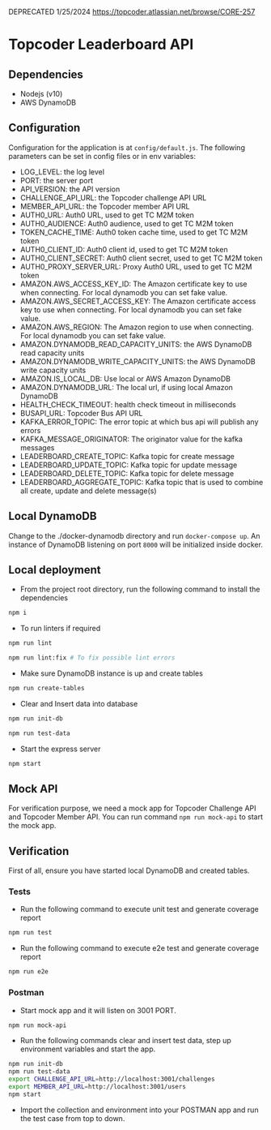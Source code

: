 DEPRECATED 1/25/2024 https://topcoder.atlassian.net/browse/CORE-257

# Topcoder Leaderboard API

## Dependencies

- Nodejs (v10)
- AWS DynamoDB

## Configuration

Configuration for the application is at `config/default.js`.
The following parameters can be set in config files or in env variables:

- LOG_LEVEL: the log level
- PORT: the server port
- API_VERSION: the API version
- CHALLENGE_API_URL: the Topcoder challenge API URL
- MEMBER_API_URL: the Topcoder member API URL
- AUTH0_URL: Auth0 URL, used to get TC M2M token
- AUTH0_AUDIENCE: Auth0 audience, used to get TC M2M token
- TOKEN_CACHE_TIME: Auth0 token cache time, used to get TC M2M token
- AUTH0_CLIENT_ID: Auth0 client id, used to get TC M2M token
- AUTH0_CLIENT_SECRET: Auth0 client secret, used to get TC M2M token
- AUTH0_PROXY_SERVER_URL: Proxy Auth0 URL, used to get TC M2M token
- AMAZON.AWS_ACCESS_KEY_ID: The Amazon certificate key to use when connecting. For local dynamodb you can set fake value.
- AMAZON.AWS_SECRET_ACCESS_KEY: The Amazon certificate access key to use when connecting. For local dynamodb you can set fake value.
- AMAZON.AWS_REGION: The Amazon region to use when connecting. For local dynamodb you can set fake value.
- AMAZON.DYNAMODB_READ_CAPACITY_UNITS: the AWS DynamoDB read capacity units
- AMAZON.DYNAMODB_WRITE_CAPACITY_UNITS: the AWS DynamoDB write capacity units
- AMAZON.IS_LOCAL_DB: Use local or AWS Amazon DynamoDB
- AMAZON.DYNAMODB_URL: The local url, if using local Amazon DynamoDB
- HEALTH_CHECK_TIMEOUT: health check timeout in milliseconds
- BUSAPI_URL: Topcoder Bus API URL
- KAFKA_ERROR_TOPIC: The error topic at which bus api will publish any errors
- KAFKA_MESSAGE_ORIGINATOR: The originator value for the kafka messages
- LEADERBOARD_CREATE_TOPIC: Kafka topic for create message
- LEADERBOARD_UPDATE_TOPIC: Kafka topic for update message
- LEADERBOARD_DELETE_TOPIC: Kafka topic for delete message
- LEADERBOARD_AGGREGATE_TOPIC: Kafka topic that is used to combine all create, update and delete message(s)

## Local DynamoDB
Change to the ./docker-dynamodb directory and run `docker-compose up`.
An instance of DynamoDB listening on port `8000` will be initialized inside docker.

## Local deployment

- From the project root directory, run the following command to install the dependencies

```bash
npm i
```

- To run linters if required

```bash
npm run lint

npm run lint:fix # To fix possible lint errors
```

- Make sure DynamoDB instance is up and create tables

```bash
npm run create-tables
```

- Clear and Insert data into database

```bash
npm run init-db

npm run test-data
```

- Start the express server

```bash
npm start
```

## Mock API

For verification purpose, we need a mock app for Topcoder Challenge API and Topcoder Member API. You can run command `npm run mock-api` to start the mock app.

## Verification
First of all, ensure you have started local DynamoDB and created tables.

### Tests

- Run the following command to execute unit test and generate coverage report

```bash
npm run test
```

- Run the following command to execute e2e test and generate coverage report

```bash
npm run e2e
```

### Postman

- Start mock app and it will listen on 3001 PORT.

```bash
npm run mock-api
```

- Run the following commands clear and insert test data, step up environment variables and start the app.

```bash
npm run init-db
npm run test-data
export CHALLENGE_API_URL=http://localhost:3001/challenges
export MEMBER_API_URL=http://localhost:3001/users
npm start
```

- Import the collection and environment into your POSTMAN app and run the test case from top to down.
